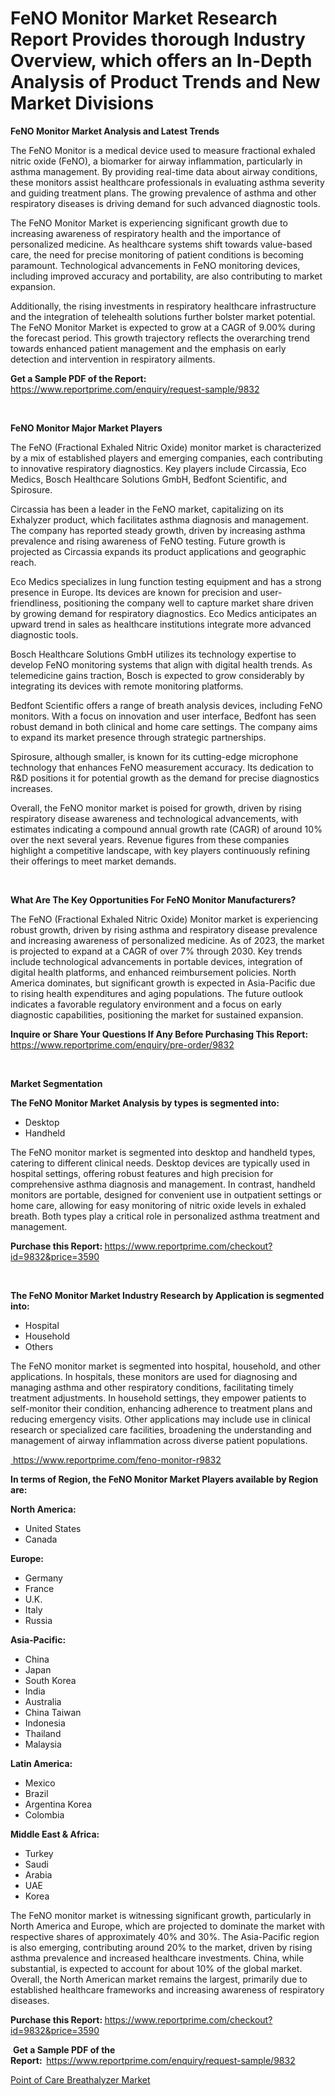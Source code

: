<p><h1>FeNO Monitor Market Research Report Provides thorough Industry Overview, which offers an In-Depth Analysis of Product Trends and New Market Divisions</h1></p><p><strong>FeNO Monitor Market Analysis and Latest Trends</strong></p>
<p><p>The FeNO Monitor is a medical device used to measure fractional exhaled nitric oxide (FeNO), a biomarker for airway inflammation, particularly in asthma management. By providing real-time data about airway conditions, these monitors assist healthcare professionals in evaluating asthma severity and guiding treatment plans. The growing prevalence of asthma and other respiratory diseases is driving demand for such advanced diagnostic tools.</p><p>The FeNO Monitor Market is experiencing significant growth due to increasing awareness of respiratory health and the importance of personalized medicine. As healthcare systems shift towards value-based care, the need for precise monitoring of patient conditions is becoming paramount. Technological advancements in FeNO monitoring devices, including improved accuracy and portability, are also contributing to market expansion.</p><p>Additionally, the rising investments in respiratory healthcare infrastructure and the integration of telehealth solutions further bolster market potential. The FeNO Monitor Market is expected to grow at a CAGR of 9.00% during the forecast period. This growth trajectory reflects the overarching trend towards enhanced patient management and the emphasis on early detection and intervention in respiratory ailments.</p></p>
<p><strong>Get a Sample PDF of the Report:&nbsp;</strong> <a href="https://www.reportprime.com/enquiry/request-sample/9832?utm_campaign=2463&utm_medium=2&utm_source=Github&utm_content=ia&utm_term=20032025&utm_id=feno-monitor">https://www.reportprime.com/enquiry/request-sample/9832</a></p>
<p>&nbsp;</p>
<p><strong>FeNO Monitor Major Market Players</strong></p>
<p><p>The FeNO (Fractional Exhaled Nitric Oxide) monitor market is characterized by a mix of established players and emerging companies, each contributing to innovative respiratory diagnostics. Key players include Circassia, Eco Medics, Bosch Healthcare Solutions GmbH, Bedfont Scientific, and Spirosure.</p><p>Circassia has been a leader in the FeNO market, capitalizing on its Exhalyzer product, which facilitates asthma diagnosis and management. The company has reported steady growth, driven by increasing asthma prevalence and rising awareness of FeNO testing. Future growth is projected as Circassia expands its product applications and geographic reach.</p><p>Eco Medics specializes in lung function testing equipment and has a strong presence in Europe. Its devices are known for precision and user-friendliness, positioning the company well to capture market share driven by growing demand for respiratory diagnostics. Eco Medics anticipates an upward trend in sales as healthcare institutions integrate more advanced diagnostic tools.</p><p>Bosch Healthcare Solutions GmbH utilizes its technology expertise to develop FeNO monitoring systems that align with digital health trends. As telemedicine gains traction, Bosch is expected to grow considerably by integrating its devices with remote monitoring platforms.</p><p>Bedfont Scientific offers a range of breath analysis devices, including FeNO monitors. With a focus on innovation and user interface, Bedfont has seen robust demand in both clinical and home care settings. The company aims to expand its market presence through strategic partnerships.</p><p>Spirosure, although smaller, is known for its cutting-edge microphone technology that enhances FeNO measurement accuracy. Its dedication to R&D positions it for potential growth as the demand for precise diagnostics increases.</p><p>Overall, the FeNO monitor market is poised for growth, driven by rising respiratory disease awareness and technological advancements, with estimates indicating a compound annual growth rate (CAGR) of around 10% over the next several years. Revenue figures from these companies highlight a competitive landscape, with key players continuously refining their offerings to meet market demands.</p></p>
<p>&nbsp;</p>
<p><strong>What Are The Key Opportunities For FeNO Monitor Manufacturers?</strong></p>
<p><p>The FeNO (Fractional Exhaled Nitric Oxide) Monitor market is experiencing robust growth, driven by rising asthma and respiratory disease prevalence and increasing awareness of personalized medicine. As of 2023, the market is projected to expand at a CAGR of over 7% through 2030. Key trends include technological advancements in portable devices, integration of digital health platforms, and enhanced reimbursement policies. North America dominates, but significant growth is expected in Asia-Pacific due to rising health expenditures and aging populations. The future outlook indicates a favorable regulatory environment and a focus on early diagnostic capabilities, positioning the market for sustained expansion.</p></p>
<p><strong>Inquire or Share Your Questions If Any Before Purchasing This Report:</strong> <a href="https://www.reportprime.com/enquiry/pre-order/9832?utm_campaign=2463&utm_medium=2&utm_source=Github&utm_content=ia&utm_term=20032025&utm_id=feno-monitor">https://www.reportprime.com/enquiry/pre-order/9832</a></p>
<p>&nbsp;</p>
<p><strong>Market Segmentation</strong></p>
<p><strong>The FeNO Monitor Market Analysis by types is segmented into:</strong></p>
<p><ul><li>Desktop</li><li>Handheld</li></ul></p>
<p><p>The FeNO monitor market is segmented into desktop and handheld types, catering to different clinical needs. Desktop devices are typically used in hospital settings, offering robust features and high precision for comprehensive asthma diagnosis and management. In contrast, handheld monitors are portable, designed for convenient use in outpatient settings or home care, allowing for easy monitoring of nitric oxide levels in exhaled breath. Both types play a critical role in personalized asthma treatment and management.</p></p>
<p><strong>Purchase this Report:&nbsp;</strong><a href="https://www.reportprime.com/checkout?id=9832&price=3590&utm_campaign=2463&utm_medium=2&utm_source=Github&utm_content=ia&utm_term=20032025&utm_id=feno-monitor">https://www.reportprime.com/checkout?id=9832&price=3590</a></p>
<p>&nbsp;</p>
<p><strong>The FeNO Monitor Market Industry Research by Application is segmented into:</strong></p>
<p><ul><li>Hospital</li><li>Household</li><li>Others</li></ul></p>
<p><p>The FeNO monitor market is segmented into hospital, household, and other applications. In hospitals, these monitors are used for diagnosing and managing asthma and other respiratory conditions, facilitating timely treatment adjustments. In household settings, they empower patients to self-monitor their condition, enhancing adherence to treatment plans and reducing emergency visits. Other applications may include use in clinical research or specialized care facilities, broadening the understanding and management of airway inflammation across diverse patient populations.</p></p>
<p><a href="https://www.reportprime.com/feno-monitor-r9832?utm_campaign=2463&utm_medium=2&utm_source=Github&utm_content=ia&utm_term=20032025&utm_id=feno-monitor">&nbsp;https://www.reportprime.com/feno-monitor-r9832</a></p>
<p><strong>In terms of Region, the FeNO Monitor Market Players available by Region are:</strong></p>
<p>
    <p> <strong> North America: </strong>
        <ul>
            <li>United States</li>
            <li>Canada</li>
        </ul>
        </p> 
    <p> <strong> Europe: </strong>
        <ul>
            <li>Germany</li>
            <li>France</li>
            <li>U.K.</li>
            <li>Italy</li>
            <li>Russia</li>
        </ul>
        </p> 
    <p> <strong> Asia-Pacific: </strong>
        <ul>
            <li>China</li>
            <li>Japan</li>
            <li>South Korea</li>
            <li>India</li>
            <li>Australia</li>
            <li>China Taiwan</li>
            <li>Indonesia</li>
            <li>Thailand</li>
            <li>Malaysia</li>
        </ul>
        </p> 
    <p> <strong> Latin America: </strong>
        <ul>
            <li>Mexico</li>
            <li>Brazil</li>
            <li>Argentina Korea</li>
            <li>Colombia</li>
        </ul>
        </p> 
    <p> <strong> Middle East & Africa: </strong>
        <ul>
            <li>Turkey</li>
            <li>Saudi</li>
            <li>Arabia</li>
            <li>UAE</li>
            <li>Korea</li>
        </ul>
    </p>
    </p>
<p><p>The FeNO monitor market is witnessing significant growth, particularly in North America and Europe, which are projected to dominate the market with respective shares of approximately 40% and 30%. The Asia-Pacific region is also emerging, contributing around 20% to the market, driven by rising asthma prevalence and increased healthcare investments. China, while substantial, is expected to account for about 10% of the global market. Overall, the North American market remains the largest, primarily due to established healthcare frameworks and increasing awareness of respiratory diseases.</p></p>
<p><strong>Purchase this Report: </strong><a href="https://www.reportprime.com/checkout?id=9832&price=3590&utm_campaign=2463&utm_medium=2&utm_source=Github&utm_content=ia&utm_term=20032025&utm_id=feno-monitor">https://www.reportprime.com/checkout?id=9832&price=3590</a></p>
<p>&nbsp;<strong>Get a Sample PDF of the Report:&nbsp;&nbsp;</strong><a href="https://www.reportprime.com/enquiry/request-sample/9832?utm_campaign=2463&utm_medium=2&utm_source=Github&utm_content=ia&utm_term=20032025&utm_id=feno-monitor">https://www.reportprime.com/enquiry/request-sample/9832</a></p>
<p><strong></strong></p>
<p><p><a href="https://github.com/hillsmyung726/Market-Research-Report-List-1/blob/main/point-of-care-breathalyzer-market.md?utm_campaign=2463&utm_medium=2&utm_source=Github&utm_content=ia&utm_term=20032025&utm_id=feno-monitor">Point of Care Breathalyzer Market</a></p></p>